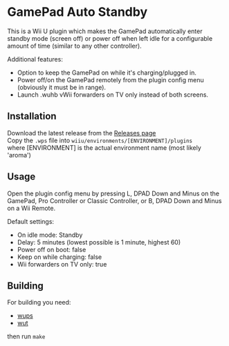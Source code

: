 # GamePad Auto Standby
This is a Wii U plugin which makes the GamePad automatically enter standby mode (screen off) or power off when left idle for a configurable amount of time (similar to any other controller).

Additional features:
- Option to keep the GamePad on while it's charging/plugged in.
- Power off/on the GamePad remotely from the plugin config menu (obviously it must be in range).
- Launch .wuhb vWii forwarders on TV only instead of both screens.

## Installation
Download the latest release from the [Releases page](https://github.com/Lynx64/GamepadAutoStandby/releases)<br/>
Copy the `.wps` file into `wiiu/environments/[ENVIRONMENT]/plugins`<br/>
where [ENVIRONMENT] is the actual environment name (most likely 'aroma')

## Usage
Open the plugin config menu by pressing L, DPAD Down and Minus on the GamePad, Pro Controller or Classic Controller, or B, DPAD Down and Minus on a Wii Remote.

Default settings:
- On idle mode: Standby
- Delay: 5 minutes (lowest possible is 1 minute, highest 60)
- Power off on boot: false
- Keep on while charging: false
- Wii forwarders on TV only: true

## Building
For building you need:
- [wups](https://github.com/wiiu-env/WiiUPluginSystem)
- [wut](https://github.com/devkitPro/wut)

then run `make`
